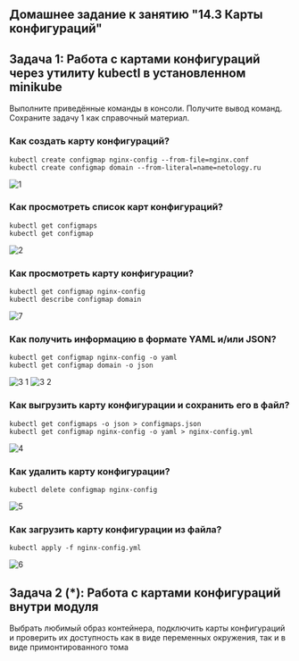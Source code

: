 ## Домашнее задание к занятию "14.3 Карты конфигураций"

## Задача 1: Работа с картами конфигураций через утилиту kubectl в установленном minikube

Выполните приведённые команды в консоли. Получите вывод команд. Сохраните
задачу 1 как справочный материал.

### Как создать карту конфигураций?

```
kubectl create configmap nginx-config --from-file=nginx.conf
kubectl create configmap domain --from-literal=name=netology.ru
```

![1](https://user-images.githubusercontent.com/54946404/130913182-6cd93175-3e81-4844-814f-b05e6db9d2bb.png)



### Как просмотреть список карт конфигураций?

```
kubectl get configmaps
kubectl get configmap
```


![2](https://user-images.githubusercontent.com/54946404/130913205-fca0561f-b959-4a29-aa44-8aedd86ec3e9.png)



### Как просмотреть карту конфигурации?

```
kubectl get configmap nginx-config
kubectl describe configmap domain
```

![7](https://user-images.githubusercontent.com/54946404/130913503-0b1f4d85-dfdf-4110-bba2-a515d051f384.png)



### Как получить информацию в формате YAML и/или JSON?

```
kubectl get configmap nginx-config -o yaml
kubectl get configmap domain -o json
```


![3 1](https://user-images.githubusercontent.com/54946404/130913329-2bbe41f0-366a-42d0-8276-48de27de8f44.png)
![3 2](https://user-images.githubusercontent.com/54946404/130913337-73798a99-c0ed-4373-9ac3-f57d66bb0fb1.png)



### Как выгрузить карту конфигурации и сохранить его в файл?

```
kubectl get configmaps -o json > configmaps.json
kubectl get configmap nginx-config -o yaml > nginx-config.yml
```

![4](https://user-images.githubusercontent.com/54946404/130913352-d1cbec8a-0946-4c01-8598-f576859abec7.png)



### Как удалить карту конфигурации?

```
kubectl delete configmap nginx-config
```

![5](https://user-images.githubusercontent.com/54946404/130913366-02f37abc-387c-4198-b06b-065bb6485bc8.png)



### Как загрузить карту конфигурации из файла?

```
kubectl apply -f nginx-config.yml
```

![6](https://user-images.githubusercontent.com/54946404/130913381-0af88206-1ffd-4ea2-a3ab-52f961be0474.png)



























## Задача 2 (*): Работа с картами конфигураций внутри модуля

Выбрать любимый образ контейнера, подключить карты конфигураций и проверить
их доступность как в виде переменных окружения, так и в виде примонтированного
тома

